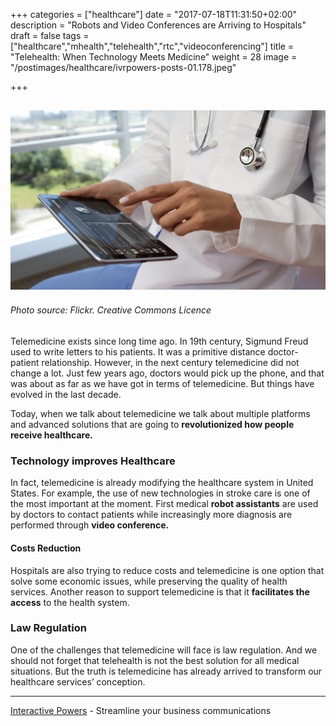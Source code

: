 +++
categories = ["healthcare"]
date = "2017-07-18T11:31:50+02:00"
description = "Robots and Video Conferences are Arriving to Hospitals"
draft = false
tags = ["healthcare","mhealth","telehealth","rtc","videoconferencing"]
title = "Telehealth: When Technology Meets Medicine"
weight = 28
image = "/postimages/healthcare/ivrpowers-posts-01.178.jpeg"

+++

![Surgery](/postimages/healthcare/ivrpowers-posts-01.178.jpeg)
------------
###### Photo source: Flickr. Creative Commons Licence

 
Telemedicine exists since long time ago. In 19th century, Sigmund Freud used to write letters to his patients. It was a primitive distance doctor-patient relationship. However, in the next century telemedicine did not change a lot. Just few years ago, doctors would pick up the phone, and that was about as far as we have got in terms of telemedicine.  But things have evolved in the last decade.
 
Today, when we talk about telemedicine we talk about multiple platforms and advanced solutions that are going to **revolutionized how people receive healthcare.**
 
### Technology improves Healthcare
 
In fact, telemedicine is already modifying the healthcare system in United States. For example, the use of new technologies in stroke care is one of the most important at the moment. First medical **robot assistants** are used by doctors to contact patients while increasingly more diagnosis are performed  through **video conference.**

#### Costs Reduction 

Hospitals are also trying to reduce costs and telemedicine is one option that solve some economic issues, while preserving the quality of health services. Another reason to support telemedicine is that it **facilitates the access** to the health system.

### Law Regulation
 
One of the challenges that telemedicine will face is law regulation. And we should not forget that telehealth is not the best solution for all medical situations. But the truth is telemedicine has already arrived to transform our healthcare services’ conception. 


---
[Interactive Powers](http://www.ivrpowers.com/ ) - Streamline your business communications

 

 